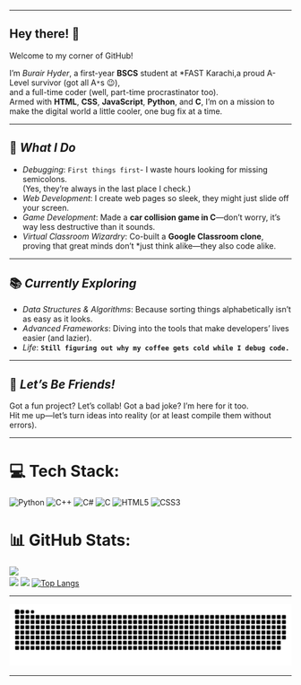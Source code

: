 <!--
**burair-hyder/burair-hyder** is a ✨ _special_ ✨ repository because its `README.md` (this file) appears on your GitHub profile.
-->

---

## Hey there! 👋  

Welcome to my corner of GitHub!  

I’m *Burair Hyder*, a first-year **BSCS** student at *FAST Karachi,a proud A-Level survivor (got all A`*`s 😉), <br>
and a full-time coder (well, part-time procrastinator too).<br>
Armed with **HTML**, **CSS**, **JavaScript**, **Python**, and **C**, I’m on a mission to make the digital world a little cooler, one bug fix at a time.  

---

## 🚀 *What I Do*  
- *Debugging*: `First things first`- I waste hours looking for missing semicolons.<br> (Yes, they’re always in the last place I check.)  
- *Web Development*: I create web pages so sleek, they might just slide off your screen.  
- *Game Development*: Made a **car collision game in C**—don’t worry, it’s way less destructive than it sounds.  
- *Virtual Classroom Wizardry*: Co-built a **Google Classroom clone**, <br> proving that great minds don’t *just think alike—they also code alike.  

---

## 📚 *Currently Exploring*  
- *Data Structures & Algorithms*: Because sorting things alphabetically isn’t as easy as it looks.  
- *Advanced Frameworks*: Diving into the tools that make developers’ lives easier (and lazier).  
- *Life*: **`Still figuring out why my coffee gets cold while I debug code.`**

---

## 🤝 *Let’s Be Friends!*  
Got a fun project? Let’s collab! Got a bad joke? I’m here for it too. <Br>Hit me up—let’s turn ideas into reality (or at least compile them without errors).

---

# 💻 Tech Stack:
![Python](https://img.shields.io/badge/python-3670A0?style=for-the-badge&logo=python&logoColor=ffdd54) ![C++](https://img.shields.io/badge/c++-%2300599C.svg?style=for-the-badge&logo=c%2B%2B&logoColor=white) ![C#](https://img.shields.io/badge/c%23-%23239120.svg?style=for-the-badge&logo=csharp&logoColor=white) ![C](https://img.shields.io/badge/c-%2300599C.svg?style=for-the-badge&logo=c&logoColor=white) ![HTML5](https://img.shields.io/badge/html5-%23E34F26.svg?style=for-the-badge&logo=html5&logoColor=white) ![CSS3](https://img.shields.io/badge/css3-%231572B6.svg?style=for-the-badge&logo=css3&logoColor=white)
# 📊 GitHub Stats:
![](https://github-readme-stats.vercel.app/api?username=burair-hyder&theme=dark&hide_border=false&include_all_commits=false&count_private=false)<br/>
![](https://github-readme-streak-stats.herokuapp.com/?user=burair-hyder&theme=dark&hide_border=false)
[![](https://visitcount.itsvg.in/api?id=burair-hyder&icon=0&color=0)](https://visitcount.itsvg.in)
[![Top Langs](https://github-readme-stats.vercel.app/api/top-langs/?username=burair-hyder&layout=compact&theme=radical)](https://github.com/burair-hyder/github-readme-stats)

---

<picture>
  <source media="(prefers-color-scheme: dark)" srcset="https://raw.githubusercontent.com/burair-hyder/burair-hyder/output/github-snake-dark.svg" />
  <source media="(prefers-color-scheme: light)" srcset="https://raw.githubusercontent.com/burair-hyder/burair-hyder/output/github-snake.svg" />
  <img alt="github-snake" src="https://raw.githubusercontent.com/burair-hyder/burair-hyder/output/github-snake.svg" />
</picture>

****
